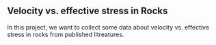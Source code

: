## Velocity vs. effective stress in Rocks

In this project, we want to collect some data about velocity vs. effective stress in rocks from published litreatures.